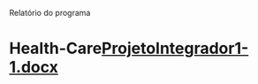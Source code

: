 Relatório do programa
# Health-Care[ProjetoIntegrador1-1.docx](https://github.com/Vinicius-O-Neves/Health-Care/files/8628234/ProjetoIntegrador1-1.docx)
